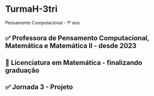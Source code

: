 # TurmaH-3tri
Pensamento Computacional - 1º ano
## :white_check_mark: Professora de Pensamento Computacional, Matemática e Matemática II - desde 2023
## :large_orange_diamond: Licenciatura em Matemática - finalizando graduação
## :white_check_mark: Jornada 3 - Projeto
